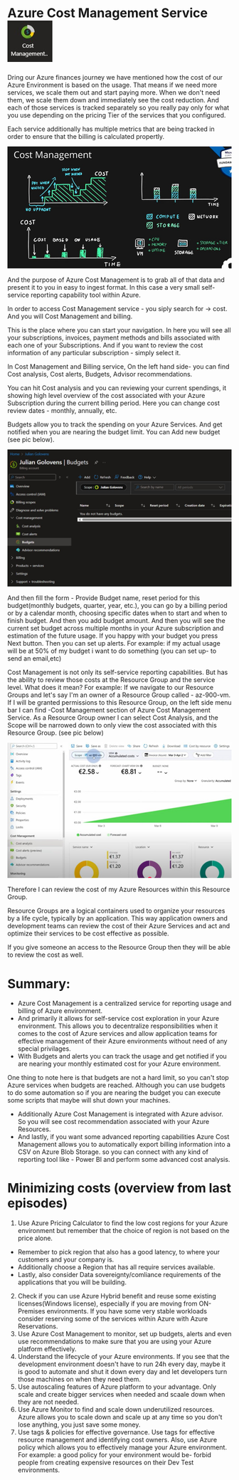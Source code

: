 # Azure Cost Management Service ![logo27](https://github.com/Julian22222/Clouds/blob/main/Azure/logo/logo27.jpg)

Dring our Azure finances journey we have mentioned how the cost of our Azure Environment is based on the usage. That means if we need more services, we scale them out and start paying more. When we don't need them, we scale them down and immediately see the cost reduction. And each of those services is tracked separately so you really pay only for what you use depending on the pricing Tier of the services that you configured.

Each service additionally has multiple metrics that are being tracked in order to ensure that the billing is calculated propertly.

![pic242](https://github.com/Julian22222/Clouds/blob/main/Azure/IMG/pic242.jpg)

And the purpose of Azure Cost Management is to grab all of that data and present it to you in easy to ingest format. In this case a very small self-service reporting capability tool within Azure.

In order to access Cost Management service - you siply search for -> cost. And you will Cost Management and billing.

This is the place where you can start your navigation. In here you will see all your subscriptions, invoices, payment methods and bills associated with each one of your Subscriptions. And if you want to review the cost information of any particular subscription - simply select it.

In Cost Management and Billing service, On the left hand side- you can find Cost analysis, Cost alerts, Budgets, Advisor recommendations.

You can hit Cost analysis and you can reviewing your current spendings, it showing high level overview of the cost associated with your Azure Subscription during the current billing period. Here you can change cost review dates - monthly, annually, etc.

Budgets allow you to track the spending on your Azure Services. And get notified when you are nearing the budget limit. You can Add new budget (see pic below).

![pic243](https://github.com/Julian22222/Clouds/blob/main/Azure/IMG/pic243.jpg)

And then fill the form - Provide Budget name, reset period for this budget(monthly budgets, quarter, year, etc.), you can go by a billing period or by a calendar month, choosing specific dates when to start and when to finish budget. And then you add budget amount. And then you will see the current set budget across multiple months in your Azure subscription and estimation of the future usage. If you happy with your budget you press Next button. Then you can set up alerts. For example: if my actual usage will be at 50% of my budget i want to do something (you can set up- to send an email,etc)

Cost Management is not only its self-service reporting capabilities. But has the ability to review those costs at the Resource Group and the service level. What does it mean? For example: If we navigate to our Resource Groups and let's say I'm an owner of a Resource Group called - az-900-vm. If I will be granted permissions to this Resource Group, on the left side menu bar I can find -Cost Management section of Azure Cost Management Service. As a Resource Group owner I can select Cost Analysis, and the Scope will be narrowed down to only view the cost associated with this Resource Group. (see pic below)

![pic244](https://github.com/Julian22222/Clouds/blob/main/Azure/IMG/pic244.jpg)

Therefore I can review the cost of my Azure Resources within this Resource Group.

Resource Groups are a logical containers used to organize your resources by a life cycle, typically by an application. This way application owners and development teams can review the cost of their Azure Services and act and optimize their services to be cost effective as possible.

If you give someone an access to the Resource Group then they will be able to review the cost as well.

# Summary:

- Azure Cost Management is a centralized service for reporting usage and billing of Azure environment.
- And primarily it allows for self-service cost exploration in your Azure environment. This allows you to decentralize responsibilities when it comes to the cost of Azure services and allow application teams for effective management of their Azure environments without need of any special privilages.
- With Budgets and alerts you can track the usage and get notified if you are nearing your monthly estimated cost for your Azure environment.

One thing to note here is that budgets are not a hard limit, so you can't stop Azure services when budgets are reached. Although you can use budgets to do some automation so if you are nearing the budget you can execute some scripts that maybe will shut down your machines.

- Additionally Azure Cost Management is integrated with Azure advisor. So you will see cost recommendation associated with your Azure Resources.
- And lastly, if you want some advanced reporting capabilities Azure Cost Management allows you to automatically export billing information into a CSV on Azure Blob Storage. so you can connect with any kind of reporting tool like - Power BI and perform some advanced cost analysis.

# Minimizing costs (overview from last episodes)

1. Use Azure Pricing Calculator to find the low cost regions for your Azure environment but remember that the choice of region is not based on the price alone.

- Remember to pick region that also has a good latency, to where your customers and your company is.
- Additionally choose a Region that has all require services available.
- Lastly, also consider Data sovereignty/comliance requirements of the applications that you will be building.

2. Check if you can use Azure Hybrid benefit and reuse some existing licenses(Windows license), especially if you are moving from ON-Premises environments. If you have some very stable workloads consider reserving some of the services within Azure with Azure Reservations.
3. Use Azure Cost Management to monitor, set up budgets, alerts and even use recommendations to make sure that you are using your Azure platform effectively.
4. Understand the lifecycle of your Azure environments. If you see that the development environment doesn't have to run 24h every day, maybe it is good to automate and shut it down every day and let developers turn those machines on when they need them.
5. Use autoscaling features of Azure platform to your advantage. Only scale and create bigger services when needed and scaale down when they are not needed.
6. Use Azure Monitor to find and scale down underutilized resources. Azure allows you to scale down and scale up at any time so you don't lose anything, you just save some money.
7. Use tags & policies for effective governance. Use tags for effective resource management and identifying cost owners. Also, use Azure policy which allows you to effectively manage your Azure environment. For example: a good policy for your environment would be- forbid people from creating expensive resources on their Dev Test environments.
